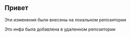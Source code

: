 ## Привет
Эти изменения были внесены на локальном репозитории

Это инфа была добавлена в удаленном репозитории
